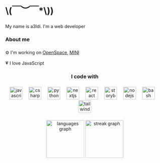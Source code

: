 <h1 align="left">\(￣︶￣*\))</h1>

###

<p align="left">My name is a3ldi. I'm a web developer</p>

###

<h3 align="left">About me</h3>

###

<p align="left">⚙️ I'm working on <a href="https://openspace.team/">OpenSpace</a>, <a href="https://mini.a3ldi.ru/">MINI</a><br><br>💗 I love JavaScript</p>

###

<h3 align="center">I code with</h3>

###

<div align="center">
  <img src="https://cdn.jsdelivr.net/gh/devicons/devicon/icons/javascript/javascript-original.svg" height="40" alt="javascript logo"  />
  <img width="12" />
  <img src="https://cdn.jsdelivr.net/gh/devicons/devicon/icons/csharp/csharp-original.svg" height="40" alt="csharp logo"  />
  <img width="12" />
  <img src="https://cdn.jsdelivr.net/gh/devicons/devicon/icons/python/python-original.svg" height="40" alt="python logo"  />
  <img width="12" />
  <img src="https://cdn.jsdelivr.net/gh/devicons/devicon/icons/nextjs/nextjs-original.svg" height="40" alt="nextjs logo"  />
  <img width="12" />
  <img src="https://cdn.jsdelivr.net/gh/devicons/devicon/icons/react/react-original.svg" height="40" alt="react logo"  />
  <img width="12" />
  <img src="https://cdn.jsdelivr.net/gh/devicons/devicon/icons/storybook/storybook-original.svg" height="40" alt="storybook logo"  />
  <img width="12" />
  <img src="https://cdn.jsdelivr.net/gh/devicons/devicon/icons/nodejs/nodejs-plain.svg" height="40" alt="nodejs logo"  />
  <img width="12" />
  <img src="https://cdn.jsdelivr.net/gh/devicons/devicon/icons/bash/bash-plain.svg" height="40" alt="bash logo"  />
  <img width="12" />
  <img src="https://cdn.jsdelivr.net/gh/devicons/devicon/icons/tailwindcss/tailwindcss-original-wordmark.svg" height="40" alt="tailwindcss logo"  />
</div>

###

<div align="center">
  <img src="https://github-readme-stats.vercel.app/api/top-langs?username=aeldi&locale=en&hide_title=false&layout=compact&card_width=320&langs_count=4&theme=dark&hide_border=true&order=2&custom_title=My%20languages" height="120" alt="languages graph"  />
  <img src="https://streak-stats.demolab.com?user=aeldi&locale=en&mode=daily&theme=dark&hide_border=true&border_radius=12&order=3" height="120" alt="streak graph"  />
</div>

###

